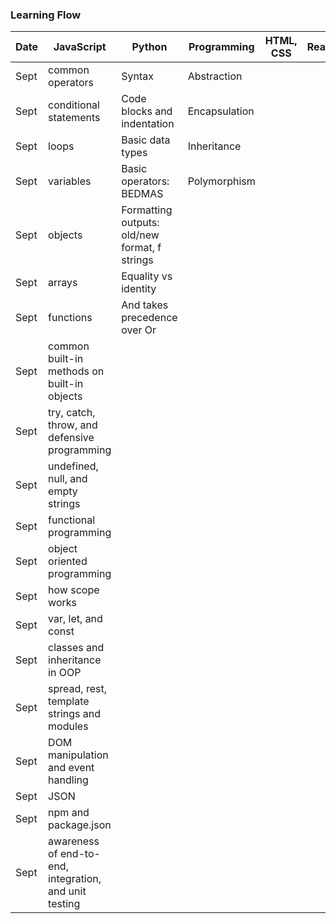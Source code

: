 ### Learning Flow
|Date|JavaScript|Python|Programming|HTML, CSS|React|
|----|----------|------|-----------|---------|-----|
|Sept|common operators|Syntax|Abstraction|
|Sept|conditional statements|Code blocks and indentation|Encapsulation|
|Sept|loops|Basic data types|Inheritance|
|Sept|variables|Basic operators: BEDMAS|Polymorphism|
|Sept|objects|Formatting outputs: old/new format, f strings|
|Sept|arrays|Equality vs identity|
|Sept|functions|And takes precedence over Or|
|Sept|common built-in methods on built-in objects|
|Sept|try, catch, throw, and defensive programming|
|Sept|undefined, null, and empty strings|
|Sept|functional programming|
|Sept|object oriented programming|
|Sept|how scope works|
|Sept|var, let, and const|
|Sept|classes and inheritance in OOP|
|Sept|spread, rest, template strings and modules|
|Sept|DOM manipulation and event handling|
|Sept|JSON|
|Sept|npm and package.json|
|Sept|awareness of end-to-end, integration, and unit testing|
